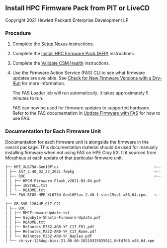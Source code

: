 

## Install HPC Firmware Pack from PIT or LiveCD

Copyright 2021 Hewlett Packard Enterprise Development LP

### Procedure

1. Complete the [Setup Nexus](../../install/install_csm_services.md#setup-nexus) instructions.

2. Complete the [Install HPC Firmware Pack (HFP)](Install_HPC_Firmware_Pack.md#install-hpc-firmware-pack-hfp) instructions.

3. Complete the [Validate CSM Health](../validate_csm_health.md#validate-csm-health) instructions.

4. Use the Firmware Action Service (FAS) CLI to see what firmware updates are available. See [Check for New Firmware Versions with a Dry-Run](FAS_Admin_Procedures.md#check-for-new-firmware-versions-with-a-dry-run) for more information.

    The FAS Loader job will run automatically. It takes approximately 5 minutes to run.

    FAS can now be used for firmware updates to supported hardware. Refer to the FAS documentation in [Update Firmware with FAS](Update_Firmware_with_FAS.md#update-firmware-with-fas) for how to use FAS.

### Documentation for Each Firmware Unit

Documentation for each firmware unit is alongside the firmware in the overall package.
This documentation material should be used for manually installing firmware when not using FAS on HPE Cray EX. It it sourced from Morpheus at each update of that particular firmware unit.

```bash
├── HPE_XL675d-Gen10Plus                                           <----- Hardware type this firmware is for
│ ├── A47_2.40_02_23_2021.fwpkg                                    <----- File used for manual installation
│ ├── DOC                                                          <----- Documentation
│ │ ├── HPCM-Firmware-Flash_v2021.03.04.pdf
│ │ ├── INSTALL.txt
│ │ └── README.txt
│ └── FAS-BIOS-HPE_XL675d-Gen10Plus-2.40-1-sles15sp1.x86_64.rpm.   <----- rpm used by FAS for update

├── GB_SVR_1264UP_C17_C21
│ ├── DOC
│ │ ├── BMCFirmwareUpdate.txt
│ │ ├── Gigabyte-Shasta-Firmware-Update.pdf
│ │ ├── README.txt
│ │ ├── Relnotes_MZ32-AR0-YF_C17_F01.pdf
│ │ ├── Relnotes_MZ32-AR0-YF_C17_Rome.pdf
│ │ └── Relnotes_MZ32-AR0-YF_Naples.pdf
│ └── sh-svr-1264up-bios-21.00.00-20210325025941_8df4708.x86_64.rpm
```
